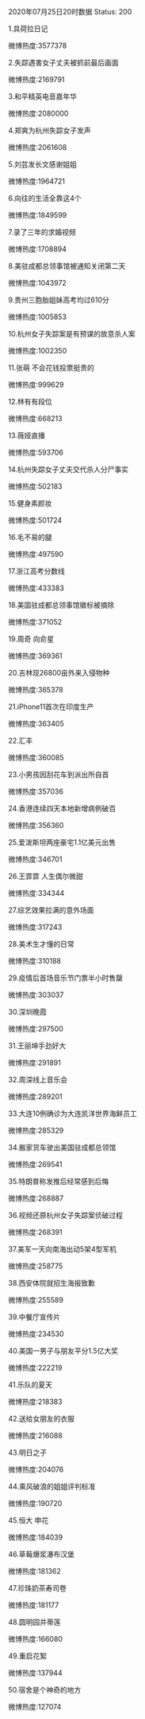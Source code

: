2020年07月25日20时数据
Status: 200

1.具荷拉日记

微博热度:3577378

2.失踪遇害女子丈夫被抓前最后画面

微博热度:2169791

3.和平精英电音嘉年华

微博热度:2080000

4.郑爽为杭州失踪女子发声

微博热度:2061608

5.刘芸发长文感谢姐姐

微博热度:1964721

6.向往的生活全靠这4个

微博热度:1849599

7.录了三年的求婚视频

微博热度:1708894

8.美驻成都总领事馆被通知关闭第二天

微博热度:1043972

9.贵州三胞胎姐妹高考均过610分

微博热度:1005853

10.杭州女子失踪案是有预谋的故意杀人案

微博热度:1002350

11.张萌 不会花钱投票挺贵的

微博热度:999629

12.林有有段位

微博热度:668213

13.薇娅直播

微博热度:593706

14.杭州失踪女子丈夫交代杀人分尸事实

微博热度:502183

15.健身素颜妆

微博热度:501724

16.毛不易的腿

微博热度:497590

17.浙江高考分数线

微博热度:433383

18.美国驻成都总领事馆徽标被摘除

微博热度:371052

19.周奇 向俞星

微博热度:369361

20.吉林现26800亩外来入侵物种

微博热度:365378

21.iPhone11首次在印度生产

微博热度:363405

22.汇丰

微博热度:360085

23.小男孩因刮花车到派出所自首

微博热度:357036

24.香港连续四天本地新增病例破百

微博热度:356360

25.爱泼斯坦两座豪宅1.1亿美元出售

微博热度:346701

26.王霏霏 人生偶尔微甜

微博热度:334344

27.综艺效果拉满的意外场面

微博热度:317243

28.美术生才懂的日常

微博热度:310188

29.疫情后首场音乐节门票半小时售罄

微博热度:303037

30.深圳晚霞

微博热度:297500

31.王丽坤手劲好大

微博热度:291891

32.周深线上音乐会

微博热度:289201

33.大连10例确诊为大连凯洋世界海鲜员工

微博热度:285329

34.搬家货车驶出美国驻成都总领馆

微博热度:269541

35.特朗普称发推后经常感到后悔

微博热度:268887

36.视频还原杭州女子失踪案侦破过程

微博热度:268391

37.美军一天向南海出动5架4型军机

微博热度:258775

38.西安体院就招生海报致歉

微博热度:255589

39.中餐厅宣传片

微博热度:234530

40.美国一男子与朋友平分1.5亿大奖

微博热度:222219

41.乐队的夏天

微博热度:218383

42.送给女朋友的衣服

微博热度:216088

43.明日之子

微博热度:204076

44.乘风破浪的姐姐评判标准

微博热度:190720

45.恒大 申花

微博热度:184039

46.草莓爆浆瀑布汉堡

微博热度:181362

47.珍珠奶茶寿司卷

微博热度:181177

48.圆明园并蒂莲

微博热度:166080

49.重启花絮

微博热度:137944

50.宿舍是个神奇的地方

微博热度:127074

